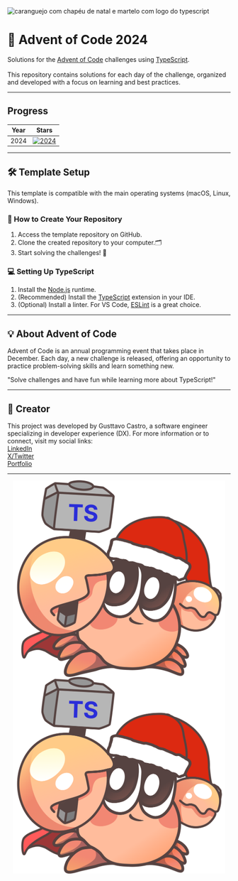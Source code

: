 <img src="./assets/tsbanner.png" alt="caranguejo com chapéu de natal e martelo com logo do typescript" style="max-width: 100%;" />

# 🎄 Advent of Code 2024

Solutions for the [Advent of Code](https://adventofcode.com/) challenges using [TypeScript](https://www.typescriptlang.org/).<br><br>
This repository contains solutions for each day of the challenge, organized and developed with a focus on learning and best practices.

---

## Progress

| Year | Stars                                                                                          |
|------|---------------------------------------------------------------------------------------------------|
| 2024 | [![2024](https://img.shields.io/badge/stars%20%E2%AD%90-6-yellow)](https://adventofcode.com/2024/stats) |

---

## 🛠 Template Setup

This template is compatible with the main operating systems (macOS, Linux, Windows).

### 📂 How to Create Your Repository

1. Access the template repository on GitHub.
2. Clone the created repository to your computer.🗂
3. Start solving the challenges! 🎉

### 💻 Setting Up TypeScript

1. Install the [Node.js](https://nodejs.org/) runtime.
2. (Recommended) Install the [TypeScript](https://www.typescriptlang.org/) extension in your IDE.
3. (Optional) Install a linter. For VS Code, [ESLint](https://marketplace.visualstudio.com/items?itemName=dbaeumer.vscode-eslint) is a great choice.

---

## 💡 About Advent of Code

Advent of Code is an annual programming event that takes place in December. Each day, a new challenge is released, offering an opportunity to practice problem-solving skills and learn something new.

"Solve challenges and have fun while learning more about TypeScript!"

---

## 👤 Creator

This project was developed by Gusttavo Castro, a software engineer specializing in developer experience (DX).
For more information or to connect, visit my social links: <br>
[LinkedIn](https://linkedin.com/in/castrogusttavo)<br>
[X/Twitter](https://x.com/gustta_dev)<br>
[Portfolio](https://castrogusttavo.vercel.app)<br>

---

<img src="./assets/tsbuild.png" alt="crab with a Santa hat and hammer featuring the TypeScript logo" style="max-width: 480px; display: block; margin: 0 auto;" />


<img src="./assets/tsbuild.png" alt="caranguejo com chapéu de natal e martelo com logo do typescript" style="max-width: 480px; display: block; margin: 0 auto;" />